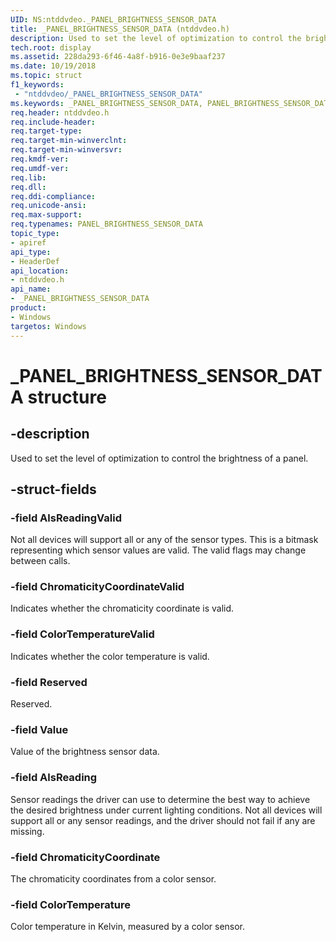 ```yaml
---
UID: NS:ntddvdeo._PANEL_BRIGHTNESS_SENSOR_DATA
title: _PANEL_BRIGHTNESS_SENSOR_DATA (ntddvdeo.h)
description: Used to set the level of optimization to control the brightness of a panel.
tech.root: display
ms.assetid: 228da293-6f46-4a8f-b916-0e3e9baaf237
ms.date: 10/19/2018
ms.topic: struct
f1_keywords:
 - "ntddvdeo/_PANEL_BRIGHTNESS_SENSOR_DATA"
ms.keywords: _PANEL_BRIGHTNESS_SENSOR_DATA, PANEL_BRIGHTNESS_SENSOR_DATA,
req.header: ntddvdeo.h
req.include-header:
req.target-type:
req.target-min-winverclnt:
req.target-min-winversvr:
req.kmdf-ver:
req.umdf-ver:
req.lib:
req.dll:
req.ddi-compliance:
req.unicode-ansi:
req.max-support:
req.typenames: PANEL_BRIGHTNESS_SENSOR_DATA
topic_type:
- apiref
api_type:
- HeaderDef
api_location:
- ntddvdeo.h
api_name:
- _PANEL_BRIGHTNESS_SENSOR_DATA
product: 
- Windows
targetos: Windows
---
```


# _PANEL_BRIGHTNESS_SENSOR_DATA structure

## -description

Used to set the level of optimization to control the brightness of a panel.

## -struct-fields

### -field AlsReadingValid

Not all devices will support all or any of the sensor types. This is a bitmask representing which sensor values are valid. The valid flags may change between calls.

### -field ChromaticityCoordinateValid

Indicates whether the chromaticity coordinate is valid.

### -field ColorTemperatureValid

Indicates whether the color temperature is valid.

### -field Reserved

Reserved.

### -field Value

Value of the brightness sensor data.

### -field AlsReading

Sensor readings the driver can use to determine the best way to achieve the desired brightness under current lighting conditions. Not all devices will support all or any sensor readings, and the driver should not fail if any are missing.

### -field ChromaticityCoordinate

The chromaticity coordinates from a color sensor.

### -field ColorTemperature

Color temperature in Kelvin, measured by a color sensor.

